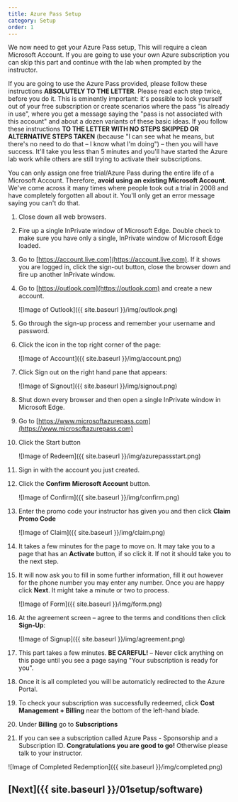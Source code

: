 ```yaml
---
title: Azure Pass Setup
category: Setup
order: 1
---
```


We now need to get your Azure Pass setup, This will require a clean Microsoft Account. If you are going to use your own Azure subscription you can skip this part and continue with the lab when prompted by the instructor.

If you are going to use the Azure Pass provided, please follow these instructions **ABSOLUTELY TO THE LETTER**. Please read each step twice, before you do it. This is eminently important: it's possible to lock yourself out of your free subscription or create scenarios where the pass "is already in use", where you get a message saying the "pass is not associated with this account" and about a dozen variants of these basic ideas. If you follow these instructions **TO THE LETTER WITH NO STEPS SKIPPED OR ALTERNATIVE STEPS TAKEN** (because "I can see what he means, but there's no need to do that – I know what I'm doing") – then you will have success. It'll take you less than 5 minutes and you'll have started the Azure lab work while others are still trying to activate their subscriptions.

You can only assign one free trial/Azure Pass during the entire life of a Microsoft Account. Therefore, **avoid using an existing Microsoft Account**. We've come across it many times where people took out a trial in 2008 and have completely forgotten all about it. You'll only get an error message saying you can't do that.

1. Close down all web browsers.

1. Fire up a single InPrivate window of Microsoft Edge. Double check to make sure you have only a single, InPrivate window of Microsoft Edge loaded.

1. Go to [https://account.live.com](https://account.live.com). If it shows you are logged in, click the sign-out button, close the browser down and fire up another InPrivate window.

1. Go to [https://outlook.com](https://outlook.com) and create a new account.

    ![Image of Outlook]({{ site.baseurl }}/img/outlook.png)

1. Go through the sign-up process and remember your username and password.

2. Click the icon in the top right corner of the page:

    ![Image of Account]({{ site.baseurl }}/img/account.png)

1. Click Sign out on the right hand pane that appears:

    ![Image of Signout]({{ site.baseurl }}/img/signout.png)

1. Shut down every browser and then open a single InPrivate window in Microsoft Edge.

1. Go to [https://www.microsoftazurepass.com](https://www.microsoftazurepass.com)

1. Click the Start button

    ![Image of Redeem]({{ site.baseurl }}/img/azurepassstart.png)

1. Sign in with the account you just created.

1. Click the **Confirm Microsoft Account** button.

    ![Image of Confirm]({{ site.baseurl }}/img/confirm.png)

1. Enter the promo code your instructor has given you and then click **Claim Promo Code**

    ![Image of Claim]({{ site.baseurl }}/img/claim.png)

1. It takes a few minutes for the page to move on. It may take you to a page that has an **Activate** button, if so click it. If not it should take you to the next step.

1. It will now ask you to fill in some further information, fill it out however for the phone number you may enter any number. Once you are happy click **Next**. It might take a minute or two to process.

    ![Image of Form]({{ site.baseurl }}/img/form.png)

1. At the agreement screen – agree to the terms and conditions then click **Sign-Up**:

    ![Image of Signup]({{ site.baseurl }}/img/agreement.png)

1. This part takes a few minutes. **BE CAREFUL!** – Never click anything on this page until you see a page saying "Your subscription is ready for you".

1. Once it is all completed you will be automaticly redirected to the Azure Portal.

1. To check your subscription was successfully redeemed, click **Cost Management + Billing** near the bottom of the left-hand blade.

1. Under **Billing** go to **Subscriptions**

1. If you can see a subscription called Azure Pass - Sponsorship and a Subscription ID. **Congratulations you are good to go!** Otherwise please talk to your instructor.

![Image of Completed Redemption]({{ site.baseurl }}/img/completed.png)


## [Next]({{ site.baseurl }}/01setup/software)
